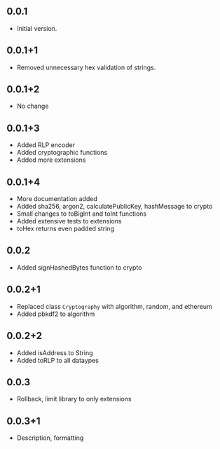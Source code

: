 ## 0.0.1

- Initial version.

## 0.0.1+1

- Removed unnecessary hex validation of strings.

## 0.0.1+2

- No change

## 0.0.1+3

- Added RLP encoder
- Added cryptographic functions
- Added more extensions

## 0.0.1+4

- More documentation added
- Added sha256, argon2, calculatePublicKey, hashMessage to crypto
- Small changes to toBigInt and toInt functions
- Added extensive tests to extensions
- toHex returns even padded string

## 0.0.2
- Added signHashedBytes function to crypto

## 0.0.2+1
- Replaced class `Cryptography` with algorithm, random, and ethereum
- Added pbkdf2 to algorithm

## 0.0.2+2
- Added isAddress to String
- Added toRLP to all dataypes

## 0.0.3
- Rollback, limit library to only extensions

## 0.0.3+1
- Description, formatting